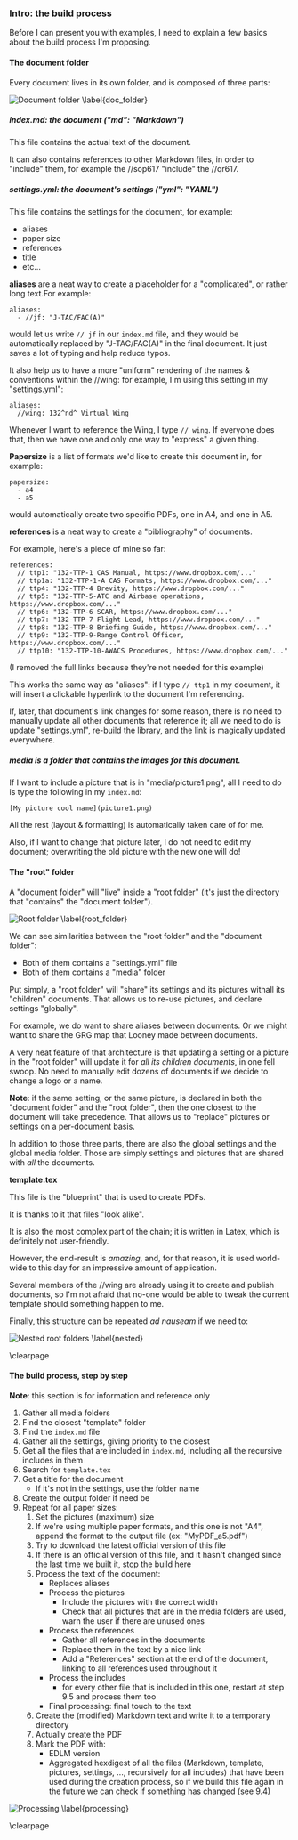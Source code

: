### Intro: the build process

Before I can present you with examples, I need to explain a few basics 
about the build process I'm proposing.

#### The document folder

Every document lives in its own folder, and is composed of three parts:

![Document folder \label{doc_folder}](https://www.planttext.com/plantuml/img/ROzB2W8n343tEKNe0GfwWbcuzGnIsZW4-XdI51IPkrix3kF2RF9vZuHCLPreIn50MIFXfVYMA2lUImma05j6imE3hc8jJJpX2x37Rbmfi1iuVQel7GRtpMPXhqteP9Syc__iVB0L3bf9bVDidobkvyNV-kp7u1peOLCOU3Im0aoKG__j3G00)

##### **index.md**: the document ("md": "Markdown")

This file contains the actual text of the document.

It can also contains references to other Markdown files, in order
to "include" them, for example the //sop617 "include"
the //qr617.


##### **settings.yml**: the document's settings ("yml": "YAML")

This file contains the settings for the document, for example:
* aliases  
* paper size
* references
* title
* etc...

**aliases** are a neat way to create a placeholder for a "complicated", or 
rather long text.For example:

```
aliases:
  - //jf: "J-TAC/FAC(A)"
```

would let us write `// jf` in our `index.md` file, and they would
be automatically replaced by "J-TAC/FAC(A)" in the final document.
It just saves a lot of typing and help reduce typos.

It also help us to have a more "uniform" rendering of the names & conventions
within the //wing: for example, I'm using this setting in my "settings.yml":

```
aliases:
  //wing: 132^nd^ Virtual Wing
```

Whenever I want to reference the Wing, I type `// wing`. If everyone does that,
then we have one and only one way to "express" a given thing.

**Papersize** is a list of formats we'd like to create this document in, 
for example:

```
papersize:
  - a4
  - a5
```

would automatically create two specific PDFs, one in A4, and one in A5.

**references** is a neat way to create a "bibliography" of documents.

For example, here's a piece of mine so far:

```
references:
  // ttp1: "132-TTP-1 CAS Manual, https://www.dropbox.com/..."
  // ttp1a: "132-TTP-1-A CAS Formats, https://www.dropbox.com/..."
  // ttp4: "132-TTP-4 Brevity, https://www.dropbox.com/..."
  // ttp5: "132-TTP-5-ATC and Airbase operations, https://www.dropbox.com/..."
  // ttp6: "132-TTP-6 SCAR, https://www.dropbox.com/..."
  // ttp7: "132-TTP-7 Flight Lead, https://www.dropbox.com/..."
  // ttp8: "132-TTP-8 Briefing Guide, https://www.dropbox.com/..."
  // ttp9: "132-TTP-9-Range Control Officer, https://www.dropbox.com/..."
  // ttp10: "132-TTP-10-AWACS Procedures, https://www.dropbox.com/..."
```

(I removed the full links because they're not needed for this example)

This works the same way as "aliases": if I type `// ttp1` in my document, it will insert a
clickable hyperlink to the document I'm referencing.

If, later, that document's link changes for some reason, there is no need to manually
update all other documents that reference it; all we need to do is update "settings.yml",
re-build the library, and the link is magically updated everywhere.

##### **media** is a folder that contains the images for this document.

If I want to include a picture that is in "media/picture1.png", all I need 
to do is type the following in my `index.md`:

```[My picture cool name](picture1.png)```

All the rest (layout & formatting) is automatically taken care of
for me.

Also, if I want to change that picture later, I do not need to edit
my document; overwriting the old picture with the new one will do!


#### The "root" folder

A "document folder" will "live" inside a "root folder" (it's just the 
directory that "contains" the "document folder").

![Root folder \label{root_folder}](https://www.planttext.com/plantuml/img/RLBB2i8m4BpdAq8_e505lVRWLV3WlOHaRGDvbCqMAj9_jwQfVMWkOMScExj3oa02gRE6CT9aWDyRuEWzyOSt2f2nwURPJI0uuaeZIFBupBW8l9t05-FZcPLNK5giwCf-W2IAGZqQPSRNlZWUdCfRLsT_o5DnfcOX1xRG0OYqg_EdDRDHDMARCUvWMoC8GbHGggf4xwUP-PoWtpnOUwVE5oyx-zbx0g8y-0ubhDl-fB6FOJ5ljQGEeTWcySCVjlomMs4VIa3v3MLHQQUWpwsAabYa3GTMWbFZLtW3)

We can see similarities between the "root folder" and the "document folder":

* Both of them contains a "settings.yml" file
* Both of them contains a "media" folder

Put simply, a "root folder" will "share" its settings and its pictures withall its "children"
documents. That allows us to re-use pictures, and declare settings "globally".

For example, we do want to share aliases between documents. Or we might want
to share the GRG map that Looney made between documents.

A very neat feature of that architecture is that updating a setting
or a picture in the "root folder" will update it for *all its
children documents*, in one fell swoop. No need to manually edit
dozens of documents if we decide to change a logo or a name.

**Note**: if the same setting, or the same picture, is declared
in both the "document folder" and the "root folder", then the one
closest to the document will take precedence. That allows us to
"replace" pictures or settings on a per-document basis.

In addition to those three parts, there are also the global settings 
and the global media folder. Those are simply settings and pictures 
that are shared with *all* the documents.

**template.tex**

This file is the "blueprint" that is used to create PDFs.

It is thanks to it that files "look alike".

It is also the most complex part of the chain; it is
written in Latex, which is definitely not user-friendly.

However, the end-result is *amazing*, and, for that reason,
it is used world-wide to this day for an impressive amount
of application.

Several members of the //wing are already using it
to create and publish documents, so I'm not afraid
that no-one would be able to tweak the current template
should something happen to me.

Finally, this structure can be repeated *ad nauseam* if we need to:

![Nested root folders \label{nested}](https://www.planttext.com/plantuml/img/VPBDYiCW58NtFeNa0KArqDbsCTk1MNHVHE-aWZ_1t41ByTrhJKAQA9DDSk_vv1mFEGye0exM488Q3T3B3MZm7kcVDme28TERDhyYW4EgT029FZmQAWRQvoMZJqBJiw0_eBJ8kdr_BN96TF9eZEyyEtAdsjvrJKKyiI-yhM8agpm0edPT-x0cMwIPRTp_2Se_azJ3yfLOFNijSGnmsCOjzEDMZxkBLPBp8iu5R6y4mf0HdAVhBDV2BKoBSDySgWMPNRwz7EsxfMannV5ZaB2tgBUqeuecMDbKmV2IYPNh5Qq5UKsx2gcTWdjhLSRoi6iWaaZEu5JwtLy0)

\clearpage

#### The build process, step by step

**Note**: this section is for information and reference only

1. Gather all media folders
2. Find the closest "template" folder
3. Find the `index.md` file
4. Gather all the settings, giving priority to the closest
4. Get all the files that are included in `index.md`, including
all the recursive includes in them
5. Search for `template.tex`
6. Get a title for the document
	* If it's not in the settings, use the folder name
7. Create the output folder if need be
8. Repeat for all paper sizes:
	1. Set the pictures (maximum) size
	2. If we're using multiple paper formats,
	and this one is not "A4", append the format
	to the output file (ex: "MyPDF_a5.pdf")
	2. Try to download the latest official version of this file
	2. If there is an official version of this file,
	and it hasn't changed since the last time we built it,
	stop the build here
	3. Process the text of the document:
		* Replaces aliases
		* Process the pictures
			* Include the pictures with the correct width
			* Check that all pictures that are in the media
			folders are used, warn the user if there are unused ones
		* Process the references
			* Gather all references in the documents
			* Replace them in the text by a nice link
			* Add a "References" section at the end of the document,
			linking to all references used throughout it
		* Process the includes
			* for every other file that is included in this one, restart at step 9.5
			and process them too
		* Final processing: final touch to the text
	4. Create the (modified) Markdown text and write it to a temporary directory
	5. Actually create the PDF
	6. Mark the PDF with:
		* EDLM version
		* Aggregated hexdigest of all the files (Markdown, template, pictures, settings, ..., 
		recursively for all includes) that have been used during the creation process,
		so if we build this file again in the future we can check if something has changed
		(see 9.4)
	
![Processing \label{processing}](https://www.planttext.com/plantuml/img/TLVRRkCs47tdLmpyq4sAh03VZJvirsswHO4D47I3zgM0GKiZcx142XJbooxoxnrUH4cEumV7EdD83WyFPvJFjU7QD6N1c16cGFZ6ouh-P2fjIfG6TYXHSoEK_4_YsGKPaof367rxMV_zyWki9Iyktn5grUYKHWgDgL7wCW9UGssmsemPorMHeORHCzTsrY6fyk0F1lHfcK-O2TuBRqeB198Z2ifpLAYT6aydCaigkHlT22x6IxFlWg-i2zTeZ92xv58MxK8RmWPfl21jcHki7SE4fqq8NsVJnXE3vy60_jfXviSWiTV9YzURxuqCr_llLgr4QXgDuw44R-AJOVprAlThDMgTHZKwbf0PdfCoSnJt4BRsoXWZAucSfuRE-V6B6-1rpNB6KgwpJivVepeRF5Tale13alHGgGZHOhSteF8Ejmk-x36A2uAcekVHjcYmqe8q3Kfhu4KHpLmd3dPVVnaxwhJdnbBKQK04enofKEf00N701pW9imSEHzGNiczDKgL67Ft1Zfm3uHz1LuaNy2_9EFA3Vu8SiHYi-u6MrS8ObAGVVANyppJxNgHxcn5th5JPYtQ6bqk5uLoWu7BNy1sbictygTH8sT1w5IfxPsasgu9TdPBMoBEBenqaRU-EKuA5Ek8z2DFFvqFPag7IwYWoDvn-qx9-VAqAaNLY6wjPlLTDaS41qHz7KyDEsP5ESrg8VXfH8aDQrXvZQu3VLLcwL8JqvaZBZCg3ynPcHHdjPnysOUzri4A1kNF2CERjGDgvMQo6i2lKbeG9MifSx1fVn3p79ld7uzUdDtvef3tiuW9SNfH4EBbTXXtIt5Iv6cstAPKkQG5LXUBuu3XqC7OMhoDcTXlShdz4ASXMZdFY5x8N5KQbgMQ6FS0MpGbHXcEjQvlgdP1KFdbcTxpdHxki8Jyu3Xrq2SeVUEebzOubMG4vUScgVv_qz6TKwjC3bUrspLohigszljpuUn_Yuzi3GgMwCM1oUy3WL5lkz3OtlNP7ovynSZxbEVeYgDr4s75o2xbInKBDWeyVV-xj8zJr0JfX0nCDObD6fXmWCvgwdOu2gh_dzjS0dqPyEi1d4Pyvl9-x5yGL_21l7Nee1NpxOspG35sAlUXjzAgCzaFMCcigVA53MEjIlI6TXRSYNOFGTq8_ulPcjmxqKr5bf1cs22NFl3dvaOk2R-cYaT4jp-tIXTeAEp2cVvqO9_0d9xOUh5Z7ruXnu4s8HuSPwr7VYKIR1DhKqzf-rNKZIve6qioJ1dQoyLc8pnDurYgb2ndNYvnvu2mIeA9MDSOgS0PHabEX5jyxvY8mbzriJrmVCdMIaRCCd5K2lpM2YWvrq1XSKVLKqcXLmCZMBHSuANr0FNytidWtidmtih9bmbzmxoBtzjPpJ8J7h6t74Pem9tPydhBexeZDM4Wx8lE0B2Ao2CWo8ik0h2AoUkjgEp2s0lleNWiKy9IgYihQbx1Cv3cwcbTngjxkf6guMyzy2L_F7s2zUA3taEI-rnwUsmj2rmzuOrH9PJ-bTuRG8lUwaGUm9shRiDBsheINY9ow1eUQsaL1O4NkkAhALcFQsATFGLZttG4J1qmwOEg0QGVC733hWBa3vXsmSC2Y0vOEM7R0oW4h3xWNDlfyfZpfVuF_0G00)

\clearpage
